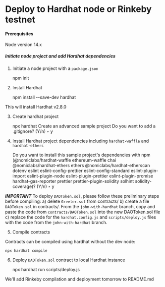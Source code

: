 # Deploy to Hardhat node or Rinkeby testnet

<h4>Prerequisites</h4>
Node version 14.x


<h5>Initiate node project and add Hardhat dependencies</h5>

1) Initiate a node project with a `package.json`
   
    npm init

2) Install Hardhat

    npm install --save-dev hardhat

This will install Hardhat v2.8.0

3) Create hardhat project

    npx hardhat
    Create an advanced sample project
    Do you want to add a .gitignore? (Y/n) ‣ y

4) Install Hardhat project dependencies including `hardhat-waffle` and `hardhat-ethers`

    Do you want to install this sample project's dependencies with npm (@nomiclabs/hardhat-waffle ethereum-waffle chai @nomiclabs/hardhat-ethers ethers @nomiclabs/hardhat-etherscan dotenv eslint eslint-config-prettier eslint-config-standard eslint-plugin-import eslint-plugin-node eslint-plugin-prettier eslint-plugin-promise hardhat-gas-reporter prettier prettier-plugin-solidity solhint solidity-coverage)? (Y/n) ‣ y

***IMPORTANT***
To deploy `DAOToken.sol`, please follow these preliminary steps before compiling:
    a) delete `Greeter.sol` from contracts/
    b) create a file `DAOToken.sol` in contracts/.  From the `john-with-hardhat` branch, copy and paste the code from `contracts/DAOToken.sol` into the new DAOToken.sol file
    c) replace the code for the `hardhat.config.js` and `scripts/deploy.js` files with the code from the `john-with-hardhat` branch.
 
5) Compile contracts
   
Contracts can be compiled using hardhat without the dev node:

    npx hardhat compile

6) Deploy `DAOToken.sol` contract to local Hardhat instance

    npx hardhat run scripts/deploy.js

We'll add Rinkeby compilation and deployment tomorrow to README.md
